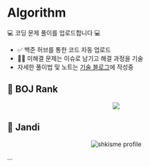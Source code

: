 # Algorithm

💻 코딩 문제 풀이를 업로드합니다 💻

- ✅ 백준 허브를 통한 코드 자동 업로드
- 😵‍💫 미해결 문제는 이슈로 남기고 해결 과정을 기술
- 자세한 풀이법 및 노트는 [기술 블로그](https://shkisme.vercel.app/?category=%F0%9F%A4%96+Algorithm)에 작성중

## 🥇 BOJ Rank

<div align = "center">

<img align="center" src="http://mazassumnida.wtf/api/v2/generate_badge?boj=shk010130">

</div>

## 🌱 Jandi

<div align = "center">

![shkisme profile](http://mazandi.herokuapp.com/api?handle=shk010130&theme=warm)

</div>

...
